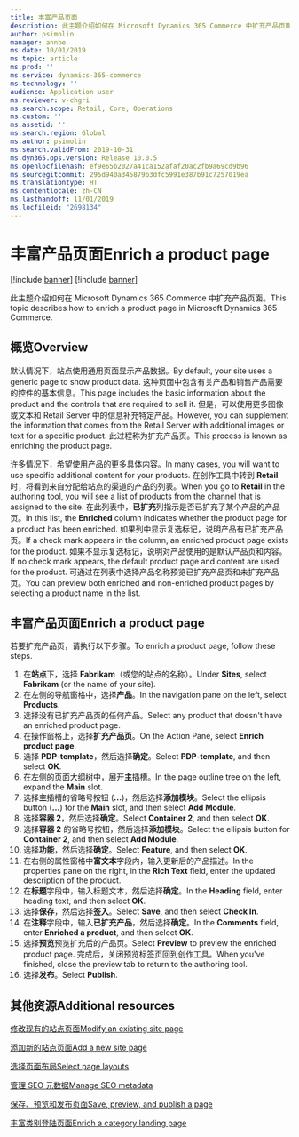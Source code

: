 ```yaml
---
title: 丰富产品页面
description: 此主题介绍如何在 Microsoft Dynamics 365 Commerce 中扩充产品页面。
author: psimolin
manager: annbe
ms.date: 10/01/2019
ms.topic: article
ms.prod: ''
ms.service: dynamics-365-commerce
ms.technology: ''
audience: Application user
ms.reviewer: v-chgri
ms.search.scope: Retail, Core, Operations
ms.custom: ''
ms.assetid: ''
ms.search.region: Global
ms.author: psimolin
ms.search.validFrom: 2019-10-31
ms.dyn365.ops.version: Release 10.0.5
ms.openlocfilehash: ef9e65b2027a41ca152afaf20ac2fb9a69cd9b96
ms.sourcegitcommit: 295d940a345879b3dfc5991e387b91c7257019ea
ms.translationtype: HT
ms.contentlocale: zh-CN
ms.lasthandoff: 11/01/2019
ms.locfileid: "2698134"
---
```

# <a name="enrich-a-product-page"></a><span data-ttu-id="2e69a-103">丰富产品页面</span><span class="sxs-lookup"><span data-stu-id="2e69a-103">Enrich a product page</span></span>

[!include [banner](includes/preview-banner.md)]
[!include [banner](includes/banner.md)]

<span data-ttu-id="2e69a-104">此主题介绍如何在 Microsoft Dynamics 365 Commerce 中扩充产品页面。</span><span class="sxs-lookup"><span data-stu-id="2e69a-104">This topic describes how to enrich a product page in Microsoft Dynamics 365 Commerce.</span></span>

## <a name="overview"></a><span data-ttu-id="2e69a-105">概览</span><span class="sxs-lookup"><span data-stu-id="2e69a-105">Overview</span></span>

<span data-ttu-id="2e69a-106">默认情况下，站点使用通用页面显示产品数据。</span><span class="sxs-lookup"><span data-stu-id="2e69a-106">By default, your site uses a generic page to show product data.</span></span> <span data-ttu-id="2e69a-107">这种页面中包含有关产品和销售产品需要的控件的基本信息。</span><span class="sxs-lookup"><span data-stu-id="2e69a-107">This page includes the basic information about the product and the controls that are required to sell it.</span></span> <span data-ttu-id="2e69a-108">但是，可以使用更多图像或文本和 Retail Server 中的信息补充特定产品。</span><span class="sxs-lookup"><span data-stu-id="2e69a-108">However, you can supplement the information that comes from the Retail Server with additional images or text for a specific product.</span></span> <span data-ttu-id="2e69a-109">此过程称为扩充产品页。</span><span class="sxs-lookup"><span data-stu-id="2e69a-109">This process is known as enriching the product page.</span></span>

<span data-ttu-id="2e69a-110">许多情况下，希望使用产品的更多具体内容。</span><span class="sxs-lookup"><span data-stu-id="2e69a-110">In many cases, you will want to use specific additional content for your products.</span></span> <span data-ttu-id="2e69a-111">在创作工具中转到  **Retail** 时，将看到来自分配给站点的渠道的产品的列表。</span><span class="sxs-lookup"><span data-stu-id="2e69a-111">When you go to **Retail** in the authoring tool, you will see a list of products from the channel that is assigned to the site.</span></span> <span data-ttu-id="2e69a-112">在此列表中，**已扩充**列指示是否已扩充了某个产品的产品页。</span><span class="sxs-lookup"><span data-stu-id="2e69a-112">In this list, the **Enriched** column indicates whether the product page for a product has been enriched.</span></span> <span data-ttu-id="2e69a-113">如果列中显示复选标记，说明产品有已扩充产品页。</span><span class="sxs-lookup"><span data-stu-id="2e69a-113">If a check mark appears in the column, an enriched product page exists for the product.</span></span> <span data-ttu-id="2e69a-114">如果不显示复选标记，说明对产品使用的是默认产品页和内容。</span><span class="sxs-lookup"><span data-stu-id="2e69a-114">If no check mark appears, the default product page and content are used for the product.</span></span> <span data-ttu-id="2e69a-115">可通过在列表中选择产品名称预览已扩充产品页和未扩充产品页。</span><span class="sxs-lookup"><span data-stu-id="2e69a-115">You can preview both enriched and non-enriched product pages by selecting a product name in the list.</span></span>

## <a name="enrich-a-product-page"></a><span data-ttu-id="2e69a-116">丰富产品页面</span><span class="sxs-lookup"><span data-stu-id="2e69a-116">Enrich a product page</span></span>

<span data-ttu-id="2e69a-117">若要扩充产品页，请执行以下步骤。</span><span class="sxs-lookup"><span data-stu-id="2e69a-117">To enrich a product page, follow these steps.</span></span>

1. <span data-ttu-id="2e69a-118">在**站点**下，选择 **Fabrikam**（或您的站点的名称）。</span><span class="sxs-lookup"><span data-stu-id="2e69a-118">Under **Sites**, select **Fabrikam** (or the name of your site).</span></span>
1. <span data-ttu-id="2e69a-119">在左侧的导航窗格中，选择**产品**。</span><span class="sxs-lookup"><span data-stu-id="2e69a-119">In the navigation pane on the left, select **Products**.</span></span>
1. <span data-ttu-id="2e69a-120">选择没有已扩充产品页的任何产品。</span><span class="sxs-lookup"><span data-stu-id="2e69a-120">Select any product that doesn't have an enriched product page.</span></span>
1. <span data-ttu-id="2e69a-121">在操作窗格上，选择**扩充产品页**。</span><span class="sxs-lookup"><span data-stu-id="2e69a-121">On the Action Pane, select **Enrich product page**.</span></span>
1. <span data-ttu-id="2e69a-122">选择 **PDP-template**，然后选择**确定**。</span><span class="sxs-lookup"><span data-stu-id="2e69a-122">Select **PDP-template**, and then select **OK**.</span></span>
1. <span data-ttu-id="2e69a-123">在左侧的页面大纲树中，展开**主**插槽。</span><span class="sxs-lookup"><span data-stu-id="2e69a-123">In the page outline tree on the left, expand the **Main** slot.</span></span>
1. <span data-ttu-id="2e69a-124">选择**主**插槽的省略号按钮 (**...**)，然后选择**添加模块**。</span><span class="sxs-lookup"><span data-stu-id="2e69a-124">Select the ellipsis button (**...**) for the **Main** slot, and then select **Add Module**.</span></span>
1. <span data-ttu-id="2e69a-125">选择**容器 2**，然后选择**确定**。</span><span class="sxs-lookup"><span data-stu-id="2e69a-125">Select **Container 2**, and then select **OK**.</span></span>
1. <span data-ttu-id="2e69a-126">选择**容器 2** 的省略号按钮，然后选择**添加模块**。</span><span class="sxs-lookup"><span data-stu-id="2e69a-126">Select the ellipsis button for **Container 2**, and then select **Add Module**.</span></span>
1. <span data-ttu-id="2e69a-127">选择**功能**，然后选择**确定**。</span><span class="sxs-lookup"><span data-stu-id="2e69a-127">Select **Feature**, and then select **OK**.</span></span>
1. <span data-ttu-id="2e69a-128">在右侧的属性窗格中**富文本**字段内，输入更新后的产品描述。</span><span class="sxs-lookup"><span data-stu-id="2e69a-128">In the properties pane on the right, in the **Rich Text** field, enter the updated description of the product.</span></span>
1. <span data-ttu-id="2e69a-129">在**标题**字段中，输入标题文本，然后选择**确定**。</span><span class="sxs-lookup"><span data-stu-id="2e69a-129">In the **Heading** field, enter heading text, and then select **OK**.</span></span>
1. <span data-ttu-id="2e69a-130">选择**保存**，然后选择**签入**。</span><span class="sxs-lookup"><span data-stu-id="2e69a-130">Select **Save**, and then select **Check In**.</span></span>
1. <span data-ttu-id="2e69a-131">在**注释**字段中，输入**已扩充产品**，然后选择**确定**。</span><span class="sxs-lookup"><span data-stu-id="2e69a-131">In the **Comments** field, enter **Enriched a product**, and then select **OK**.</span></span>
1. <span data-ttu-id="2e69a-132">选择**预览**预览扩充后的产品页。</span><span class="sxs-lookup"><span data-stu-id="2e69a-132">Select **Preview** to preview the enriched product page.</span></span> <span data-ttu-id="2e69a-133">完成后，关闭预览标签页回到创作工具。</span><span class="sxs-lookup"><span data-stu-id="2e69a-133">When you've finished, close the preview tab to return to the authoring tool.</span></span>
1. <span data-ttu-id="2e69a-134">选择**发布**。</span><span class="sxs-lookup"><span data-stu-id="2e69a-134">Select **Publish**.</span></span>

## <a name="additional-resources"></a><span data-ttu-id="2e69a-135">其他资源</span><span class="sxs-lookup"><span data-stu-id="2e69a-135">Additional resources</span></span>

[<span data-ttu-id="2e69a-136">修改现有的站点页面</span><span class="sxs-lookup"><span data-stu-id="2e69a-136">Modify an existing site page</span></span>](modify-existing-page.md)

[<span data-ttu-id="2e69a-137">添加新的站点页面</span><span class="sxs-lookup"><span data-stu-id="2e69a-137">Add a new site page</span></span>](add-new-page.md)

[<span data-ttu-id="2e69a-138">选择页面布局</span><span class="sxs-lookup"><span data-stu-id="2e69a-138">Select page layouts</span></span>](select-page-layouts.md)

[<span data-ttu-id="2e69a-139">管理 SEO 元数据</span><span class="sxs-lookup"><span data-stu-id="2e69a-139">Manage SEO metadata</span></span>](manage-seo-metadata.md)

[<span data-ttu-id="2e69a-140">保存、预览和发布页面</span><span class="sxs-lookup"><span data-stu-id="2e69a-140">Save, preview, and publish a page</span></span>](save-preview-publish-page.md)

[<span data-ttu-id="2e69a-141">丰富类别登陆页面</span><span class="sxs-lookup"><span data-stu-id="2e69a-141">Enrich a category landing page</span></span>](enrich-category-page.md)

